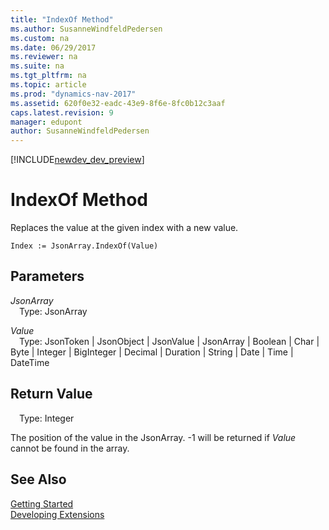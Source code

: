 ```yaml
---
title: "IndexOf Method"
ms.author: SusanneWindfeldPedersen
ms.custom: na
ms.date: 06/29/2017
ms.reviewer: na
ms.suite: na
ms.tgt_pltfrm: na
ms.topic: article
ms.prod: "dynamics-nav-2017"
ms.assetid: 620f0e32-eadc-43e9-8f6e-8fc0b12c3aaf
caps.latest.revision: 9
manager: edupont
author: SusanneWindfeldPedersen
---
```


[!INCLUDE[newdev_dev_preview](../includes/newdev_dev_preview.md)]

# IndexOf Method
Replaces the value at the given index with a new value.

```
Index := JsonArray.IndexOf(Value)
```
## Parameters
*JsonArray*  
&emsp;Type: JsonArray

*Value*  
&emsp;Type: JsonToken | JsonObject | JsonValue | JsonArray | Boolean | Char | Byte | Integer | BigInteger | Decimal | Duration | String | Date | Time | DateTime

## Return Value
&emsp;Type: Integer

The position of the value in the JsonArray. -1 will be returned if *Value* cannot be found in the array.

## See Also
[Getting Started](../devenv-get-started.md)  
[Developing Extensions](../devenv-dev-overview.md)

